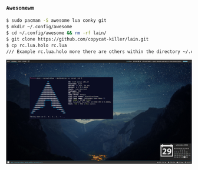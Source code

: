 ### `Awesomewm`
```sh
$ sudo pacman -S awesome lua conky git
$ mkdir ~/.config/awesome
$ cd ~/.config/awesome && rm -rf lain/
$ git clone https://github.com/copycat-killer/lain.git
$ cp rc.lua.holo rc.lua 
/// Example rc.lua.holo more there are others within the directory ~/.config/awesome only give cp rc.lua.theme rc.lua

```

![awesomewm](https://raw.githubusercontent.com/Sup3r-Us3r/MyDotfiles/master/Screenshots/awesomewm.png)